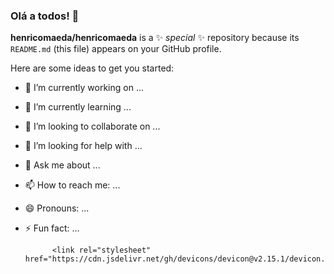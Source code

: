 ### Olá a todos! 👋

**henricomaeda/henricomaeda** is a ✨ _special_ ✨ repository because its `README.md` (this file) appears on your GitHub profile.

Here are some ideas to get you started:

- 🔭 I’m currently working on ...
- 🌱 I’m currently learning ...
- 👯 I’m looking to collaborate on ...
- 🤔 I’m looking for help with ...
- 💬 Ask me about ...
- 📫 How to reach me: ...
- 😄 Pronouns: ...
- ⚡ Fun fact: ...


            <link rel="stylesheet" href="https://cdn.jsdelivr.net/gh/devicons/devicon@v2.15.1/devicon.min.css">
          
